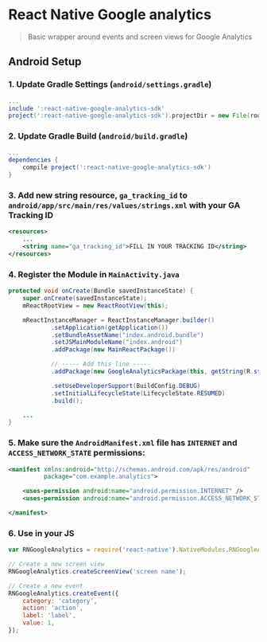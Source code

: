 # React Native Google analytics

> Basic wrapper around events and screen views for Google Analytics

## Android Setup

### 1. Update Gradle Settings (`android/settings.gradle`)

```gradle
...
include ':react-native-google-analytics-sdk'
project(':react-native-google-analytics-sdk').projectDir = new File(rootProject.projectDir, '../node_modules/react-native-google-analytics-sdk/android')
```

### 2. Update Gradle Build (`android/build.gradle`)


```gradle
...
dependencies {
    compile project(':react-native-google-analytics-sdk')
}
```

### 3. Add new string resource, `ga_tracking_id` to `android/app/src/main/res/values/strings.xml` with your GA Tracking ID

```xml
<resources>
    ...
    <string name="ga_tracking_id">FILL IN YOUR TRACKING ID</string>
</resources>

```

### 4. Register the Module in `MainActivity.java`

```java
protected void onCreate(Bundle savedInstanceState) {
    super.onCreate(savedInstanceState);
    mReactRootView = new ReactRootView(this);

    mReactInstanceManager = ReactInstanceManager.builder()
            .setApplication(getApplication())
            .setBundleAssetName("index.android.bundle")
            .setJSMainModuleName("index.android")
            .addPackage(new MainReactPackage())

            // ----- Add this line -----
            .addPackage(new GoogleAnalyticsPackage(this, getString(R.string.ga_tracking_id)))

            .setUseDeveloperSupport(BuildConfig.DEBUG)
            .setInitialLifecycleState(LifecycleState.RESUMED)
            .build();

    ...
}
```

### 5. Make sure the ``AndroidManifest.xml`` file has `INTERNET` and `ACCESS_NETWORK_STATE` permissions:

```xml
<manifest xmlns:android="http://schemas.android.com/apk/res/android"
          package="com.example.analytics">

    <uses-permission android:name="android.permission.INTERNET" />
    <uses-permission android:name="android.permission.ACCESS_NETWORK_STATE"/>

</manifest>
```

### 6. Use in your JS

```js
var RNGoogleAnalytics = require('react-native').NativeModules.RNGoogleAnalytics;

// Create a new screen view
RNGoogleAnalytics.createScreenView('screen name');

// Create a new event
RNGoogleAnalytics.createEvent({
    category: 'category',
    action: 'action',
    label: 'label',
    value: 1,
});

```
